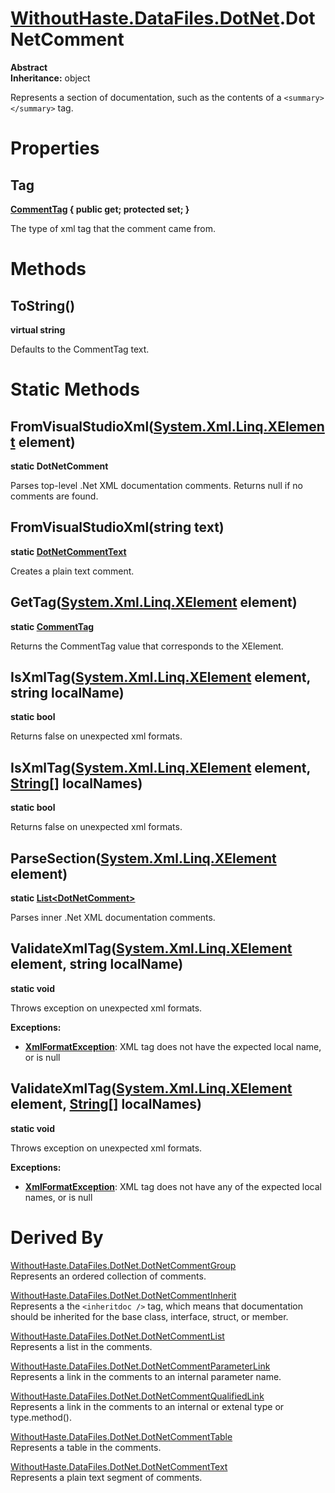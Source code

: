 # [WithoutHaste.DataFiles.DotNet](TableOfContents.WithoutHaste.DataFiles.DotNet.md).DotNetComment

**Abstract**  
**Inheritance:** object  

Represents a section of documentation, such as the contents of a `<summary></summary>` tag.  

# Properties

## Tag

**[CommentTag](WithoutHaste.DataFiles.DotNet.CommentTag.md) { public get; protected set; }**  

The type of xml tag that the comment came from.  

# Methods

## ToString()

**virtual string**  

Defaults to the CommentTag text.  

# Static Methods

## FromVisualStudioXml([System.Xml.Linq.XElement](https://docs.microsoft.com/en-us/dotnet/api/system.xml.linq.xelement) element)

**static DotNetComment**  

Parses top-level .Net XML documentation comments. Returns null if no comments are found.  

## FromVisualStudioXml(string text)

**static [DotNetCommentText](WithoutHaste.DataFiles.DotNet.DotNetCommentText.md)**  

Creates a plain text comment.  

## GetTag([System.Xml.Linq.XElement](https://docs.microsoft.com/en-us/dotnet/api/system.xml.linq.xelement) element)

**static [CommentTag](WithoutHaste.DataFiles.DotNet.CommentTag.md)**  

Returns the CommentTag value that corresponds to the XElement.  

## IsXmlTag([System.Xml.Linq.XElement](https://docs.microsoft.com/en-us/dotnet/api/system.xml.linq.xelement) element, string localName)

**static bool**  

Returns false on unexpected xml formats.  

## IsXmlTag([System.Xml.Linq.XElement](https://docs.microsoft.com/en-us/dotnet/api/system.xml.linq.xelement) element, [String[]](https://docs.microsoft.com/en-us/dotnet/api/system.array) localNames)

**static bool**  

Returns false on unexpected xml formats.  

## ParseSection([System.Xml.Linq.XElement](https://docs.microsoft.com/en-us/dotnet/api/system.xml.linq.xelement) element)

**static [List&lt;DotNetComment&gt;](https://docs.microsoft.com/en-us/dotnet/api/system.collections.generic.list-1)**  

Parses inner .Net XML documentation comments.  

## ValidateXmlTag([System.Xml.Linq.XElement](https://docs.microsoft.com/en-us/dotnet/api/system.xml.linq.xelement) element, string localName)

**static void**  

Throws exception on unexpected xml formats.  

**Exceptions:**  
* **[XmlFormatException](WithoutHaste.DataFiles.XmlFormatException.md)**: XML tag does not have the expected local name, or is null  

## ValidateXmlTag([System.Xml.Linq.XElement](https://docs.microsoft.com/en-us/dotnet/api/system.xml.linq.xelement) element, [String[]](https://docs.microsoft.com/en-us/dotnet/api/system.array) localNames)

**static void**  

Throws exception on unexpected xml formats.  

**Exceptions:**  
* **[XmlFormatException](WithoutHaste.DataFiles.XmlFormatException.md)**: XML tag does not have any of the expected local names, or is null  

# Derived By

[WithoutHaste.DataFiles.DotNet.DotNetCommentGroup](WithoutHaste.DataFiles.DotNet.DotNetCommentGroup.md)  
Represents an ordered collection of comments.  

[WithoutHaste.DataFiles.DotNet.DotNetCommentInherit](WithoutHaste.DataFiles.DotNet.DotNetCommentInherit.md)  
Represents a the `<inheritdoc />` tag, which means that documentation should be inherited for the base class, interface, struct, or member.  

[WithoutHaste.DataFiles.DotNet.DotNetCommentList](WithoutHaste.DataFiles.DotNet.DotNetCommentList.md)  
Represents a list in the comments.  

[WithoutHaste.DataFiles.DotNet.DotNetCommentParameterLink](WithoutHaste.DataFiles.DotNet.DotNetCommentParameterLink.md)  
Represents a link in the comments to an internal parameter name.  

[WithoutHaste.DataFiles.DotNet.DotNetCommentQualifiedLink](WithoutHaste.DataFiles.DotNet.DotNetCommentQualifiedLink.md)  
Represents a link in the comments to an internal or extenal type or type.method().  

[WithoutHaste.DataFiles.DotNet.DotNetCommentTable](WithoutHaste.DataFiles.DotNet.DotNetCommentTable.md)  
Represents a table in the comments.  

[WithoutHaste.DataFiles.DotNet.DotNetCommentText](WithoutHaste.DataFiles.DotNet.DotNetCommentText.md)  
Represents a plain text segment of comments.  

